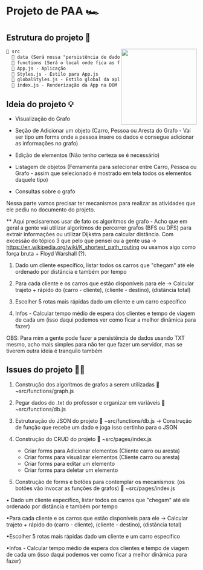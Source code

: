 # Projeto de PAA 🏎

## Estrutura do projeto 📄

<img align='right' src="https://media.giphy.com/media/E8GfFH47PKeyI/giphy.gif" width="200">

```markdown
📁 src
  📁 data (Será nossa "persistência de dados" em json ou txt)
  📁 functions (Será o local onde fica as funções para mexer no data ou funcões que usaremos para os grafos ex: bfs, dfs, Dijkstra)
  📄 App.js - Aplicação
  📄 Styles.js - Estilo para App.js
  📄 globalStyles.js - Estilo global da aplicação (Criado para estabelecer uns padrões apenas)
  📄 index.js - Renderização da App na DOM
```

## Ideia do projeto 💡

- Visualização do Grafo

- Seção de Adicionar um objeto (Carro, Pessoa ou Aresta do Grafo - Vai ser tipo um forms onde a pessoa insere os dados e consegue adicionar as informações no grafo)

- Edição de elementos (Não tenho certeza se é necessário)

- Listagem de objetos (Ferramenta para selecionar entre Carro, Pessoa ou Grafo - assim que selecionado é mostrado em tela todos os elementos daquele tipo)

- Consultas sobre o grafo

Nessa parte vamos precisar ter mecanismos para realizar as atividades que ele pediu no documento do projeto.

** Aqui precisaremos usar de fato os algoritmos de grafo - Acho que em geral a gente vai utilizar algoritmos de percorrer grafos (BFS ou DFS) para extrair informações ou utilizar Dijkstra para calcular distância. Com excessão do tópico 3 que pelo que pensei ou a gente usa -> https://en.wikipedia.org/wiki/K_shortest_path_routing ou usamos algo como força bruta + Floyd Warshall (?).

1) Dado um cliente específico, listar todos os carros que "chegam" até ele ordenado por distância e também por tempo

2) Para cada cliente e os carros que estão disponíveis para ele -> Calcular trajeto + rápido do (carro - cliente), (cliente - destino), (distância total)

3) Escolher 5 rotas mais rápidas dado um cliente e um carro específico

4) Infos - Calcular tempo médio de espera dos clientes e tempo de viagem de cada um (isso daqui podemos ver como ficar a melhor dinâmica para fazer)

OBS: Para mim a gente pode fazer a persistência de dados usando TXT mesmo, acho mais simples para não ter que fazer um servidor, mas se tiverem outra ideia é tranquilo também

## Issues do projeto 😮‍💨

1. Construção dos algoritmos de grafos a serem utilizadas 📄 ~src/functions/graph.js

2. Pegar dados do .txt do professor e organizar em variáveis 📄 ~src/functions/db.js

3. Estruturação do JSON do projeto 📄 ~src/functions/db.js
-> Construção de função que recebe um dado e joga isso certinho para o JSON

4. Construção do CRUD do projeto 📄 ~src/pages/index.js
   - Criar forms para Adicionar elementos (Cliente carro ou aresta)
   - Criar forms para visualizar elementos (Cliente carro ou aresta)
   - Criar forms para editar um elemento
   - Criar forms para deletar um elemento


5. Construção de forms e botões para contemplar os mecanismos: (os botões vão invocar as funções de grafos) 📄 ~src/pages/index.js

• Dado um cliente específico, listar todos os carros que "chegam" até ele ordenado por distância e também por tempo

•Para cada cliente e os carros que estão disponíveis para ele -> Calcular trajeto + rápido do (carro - cliente), (cliente - destino), (distância total)

•Escolher 5 rotas mais rápidas dado um cliente e um carro específico

•Infos - Calcular tempo médio de espera dos clientes e tempo de viagem de cada um (isso daqui podemos ver como ficar a melhor dinâmica para fazer)
